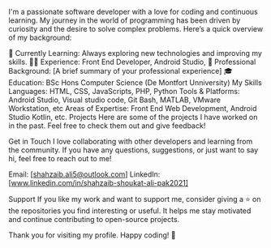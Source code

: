 I'm a passionate software developer with a love for coding and continuous learning. My journey in the world of programming has been driven by curiosity and the desire to solve complex problems. Here’s a quick overview of my background:

🌱 Currently Learning: Always exploring new technologies and improving my skills.
👨‍💻 Experience: Front End Developer, Android Studio,
💼 Professional Background: [A brief summary of your professional experience]
🎓 Education: BSc Hons Computer Science (De Montfort Unniversity)
My Skills
Languages: HTML, CSS, JavaScripts, PHP, Python
Tools & Platforms: Android Studio, Visual studio code, Git Bash, MATLAB, VMware Workstation, etc
Areas of Expertise:  Front End Web Development, Android Studio Kotlin, etc.
Projects
Here are some of the projects I have worked on in the past. Feel free to check them out and give feedback!


Get in Touch
I love collaborating with other developers and learning from the community. If you have any questions, suggestions, or just want to say hi, feel free to reach out to me!

Email: [shahzaib.ali5@outlook.com]
LinkedIn: [www.linkedin.com/in/shahzaib-shoukat-ali-pak2021]

Support
If you like my work and want to support me, consider giving a ⭐ on the repositories you find interesting or useful. It helps me stay motivated and continue contributing to open-source projects.

Thank you for visiting my profile. Happy coding! 🚀
